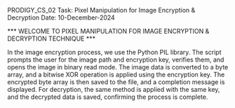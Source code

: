 PRODIGY_CS_02
Task: Pixel Manipulation for Image Encryption & Decryption Date: 10-December-2024

*** WELCOME TO PIXEL MANIPULATION FOR IMAGE ENCRYPTION & DECRYPTION TECHNIQUE ***

In the image encryption process, we use the Python PIL library. The script prompts the user for the image path and encryption key, verifies them, and opens the image in binary read mode. The image data is converted to a byte array, and a bitwise XOR operation is applied using the encryption key. The encrypted byte array is then saved to the file, and a completion message is displayed. For decryption, the same method is applied with the same key, and the decrypted data is saved, confirming the process is complete.
